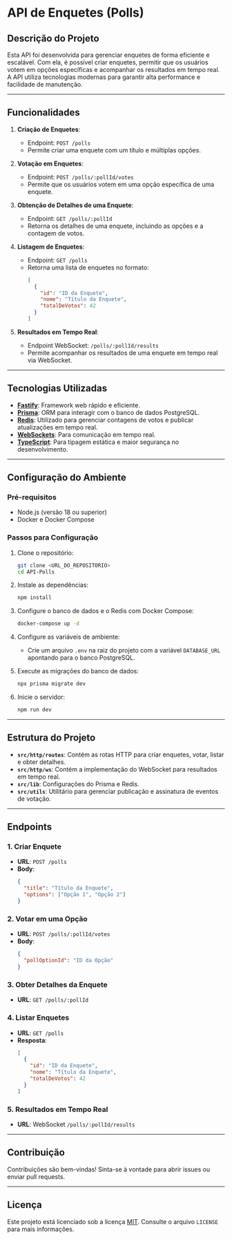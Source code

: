 # **API de Enquetes (Polls)**

## **Descrição do Projeto**

Esta API foi desenvolvida para gerenciar enquetes de forma eficiente e escalável. Com ela, é possível criar enquetes, permitir que os usuários votem em opções específicas e acompanhar os resultados em tempo real. A API utiliza tecnologias modernas para garantir alta performance e facilidade de manutenção.

---

## **Funcionalidades**

1. **Criação de Enquetes**:
   - Endpoint: `POST /polls`
   - Permite criar uma enquete com um título e múltiplas opções.

2. **Votação em Enquetes**:
   - Endpoint: `POST /polls/:pollId/votes`
   - Permite que os usuários votem em uma opção específica de uma enquete.

3. **Obtenção de Detalhes de uma Enquete**:
   - Endpoint: `GET /polls/:pollId`
   - Retorna os detalhes de uma enquete, incluindo as opções e a contagem de votos.

4. **Listagem de Enquetes**:
   - Endpoint: `GET /polls`
   - Retorna uma lista de enquetes no formato:
     ```json
     [
       {
         "id": "ID da Enquete",
         "nome": "Título da Enquete",
         "totalDeVotos": 42
       }
     ]
     ```

5. **Resultados em Tempo Real**:
   - Endpoint WebSocket: `/polls/:pollId/results`
   - Permite acompanhar os resultados de uma enquete em tempo real via WebSocket.

---

## **Tecnologias Utilizadas**

- [**Fastify**](https://www.fastify.io/): Framework web rápido e eficiente.
- [**Prisma**](https://www.prisma.io/): ORM para interagir com o banco de dados PostgreSQL.
- [**Redis**](https://redis.io/): Utilizado para gerenciar contagens de votos e publicar atualizações em tempo real.
- [**WebSockets**](https://developer.mozilla.org/pt-BR/docs/Web/API/WebSockets_API): Para comunicação em tempo real.
- [**TypeScript**](https://www.typescriptlang.org/): Para tipagem estática e maior segurança no desenvolvimento.

---

## **Configuração do Ambiente**

### **Pré-requisitos**

- Node.js (versão 18 ou superior)
- Docker e Docker Compose

### **Passos para Configuração**

1. Clone o repositório:
   ```bash
   git clone <URL_DO_REPOSITORIO>
   cd API-Polls
   ```

2. Instale as dependências:
   ```bash
   npm install
   ```

3. Configure o banco de dados e o Redis com Docker Compose:
   ```bash
   docker-compose up -d
   ```

4. Configure as variáveis de ambiente:
   - Crie um arquivo `.env` na raiz do projeto com a variável `DATABASE_URL` apontando para o banco PostgreSQL.

5. Execute as migrações do banco de dados:
   ```bash
   npx prisma migrate dev
   ```

6. Inicie o servidor:
   ```bash
   npm run dev
   ```

---

## **Estrutura do Projeto**

- **`src/http/routes`**: Contém as rotas HTTP para criar enquetes, votar, listar e obter detalhes.
- **`src/http/ws`**: Contém a implementação do WebSocket para resultados em tempo real.
- **`src/lib`**: Configurações do Prisma e Redis.
- **`src/utils`**: Utilitário para gerenciar publicação e assinatura de eventos de votação.

---

## **Endpoints**

### **1. Criar Enquete**
- **URL**: `POST /polls`
- **Body**:
  ```json
  {
    "title": "Título da Enquete",
    "options": ["Opção 1", "Opção 2"]
  }
  ```

### **2. Votar em uma Opção**
- **URL**: `POST /polls/:pollId/votes`
- **Body**:
  ```json
  {
    "pollOptionId": "ID da Opção"
  }
  ```

### **3. Obter Detalhes da Enquete**
- **URL**: `GET /polls/:pollId`

### **4. Listar Enquetes**
- **URL**: `GET /polls`
- **Resposta**:
  ```json
  [
    {
      "id": "ID da Enquete",
      "nome": "Título da Enquete",
      "totalDeVotos": 42
    }
  ]
  ```

### **5. Resultados em Tempo Real**
- **URL**: WebSocket `/polls/:pollId/results`

---

## **Contribuição**

Contribuições são bem-vindas! Sinta-se à vontade para abrir issues ou enviar pull requests.

---

## **Licença**

Este projeto está licenciado sob a licença [MIT](https://opensource.org/licenses/MIT). Consulte o arquivo `LICENSE` para mais informações.
